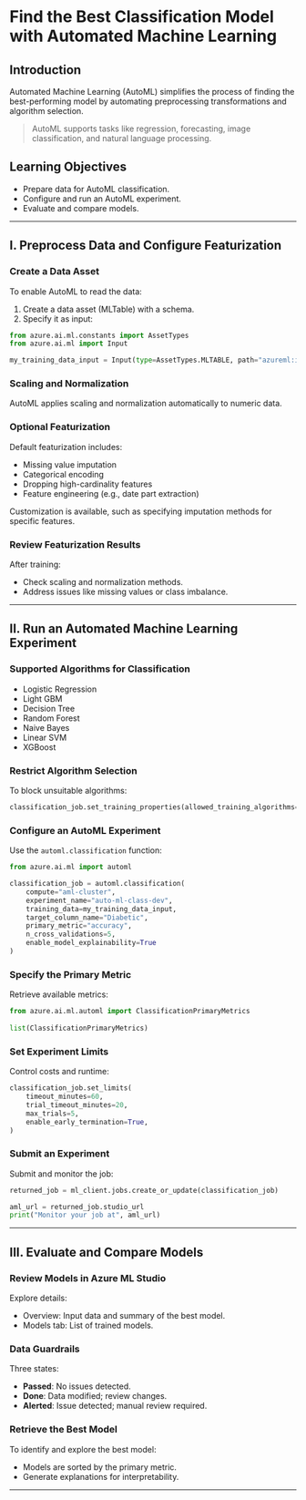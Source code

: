 # Find the Best Classification Model with Automated Machine Learning

## Introduction

Automated Machine Learning (AutoML) simplifies the process of finding the best-performing model by automating preprocessing transformations and algorithm selection.

> AutoML supports tasks like regression, forecasting, image classification, and natural language processing.

## Learning Objectives
- Prepare data for AutoML classification.
- Configure and run an AutoML experiment.
- Evaluate and compare models.

---

## I. Preprocess Data and Configure Featurization

### Create a Data Asset
To enable AutoML to read the data:
1. Create a data asset (MLTable) with a schema.
2. Specify it as input:

```python
from azure.ai.ml.constants import AssetTypes
from azure.ai.ml import Input

my_training_data_input = Input(type=AssetTypes.MLTABLE, path="azureml:input-data-automl:1")
```

### Scaling and Normalization
AutoML applies scaling and normalization automatically to numeric data.

### Optional Featurization
Default featurization includes:
- Missing value imputation
- Categorical encoding
- Dropping high-cardinality features
- Feature engineering (e.g., date part extraction)

Customization is available, such as specifying imputation methods for specific features.

### Review Featurization Results
After training:
- Check scaling and normalization methods.
- Address issues like missing values or class imbalance.

---

## II. Run an Automated Machine Learning Experiment

### Supported Algorithms for Classification
- Logistic Regression
- Light GBM
- Decision Tree
- Random Forest
- Naive Bayes
- Linear SVM
- XGBoost

### Restrict Algorithm Selection
To block unsuitable algorithms:

```python
classification_job.set_training_properties(allowed_training_algorithms=["Logistic Regression", "XGBoost"])
```

### Configure an AutoML Experiment
Use the `automl.classification` function:

```python
from azure.ai.ml import automl

classification_job = automl.classification(
    compute="aml-cluster",
    experiment_name="auto-ml-class-dev",
    training_data=my_training_data_input,
    target_column_name="Diabetic",
    primary_metric="accuracy",
    n_cross_validations=5,
    enable_model_explainability=True
)
```

### Specify the Primary Metric
Retrieve available metrics:

```python
from azure.ai.ml.automl import ClassificationPrimaryMetrics
 
list(ClassificationPrimaryMetrics)
```

### Set Experiment Limits
Control costs and runtime:

```python
classification_job.set_limits(
    timeout_minutes=60, 
    trial_timeout_minutes=20, 
    max_trials=5,
    enable_early_termination=True,
)
```

### Submit an Experiment
Submit and monitor the job:

```python
returned_job = ml_client.jobs.create_or_update(classification_job)

aml_url = returned_job.studio_url
print("Monitor your job at", aml_url)
```

---

## III. Evaluate and Compare Models

### Review Models in Azure ML Studio
Explore details:
- Overview: Input data and summary of the best model.
- Models tab: List of trained models.

### Data Guardrails
Three states:
- **Passed**: No issues detected.
- **Done**: Data modified; review changes.
- **Alerted**: Issue detected; manual review required.

### Retrieve the Best Model
To identify and explore the best model:
- Models are sorted by the primary metric.
- Generate explanations for interpretability.

---
